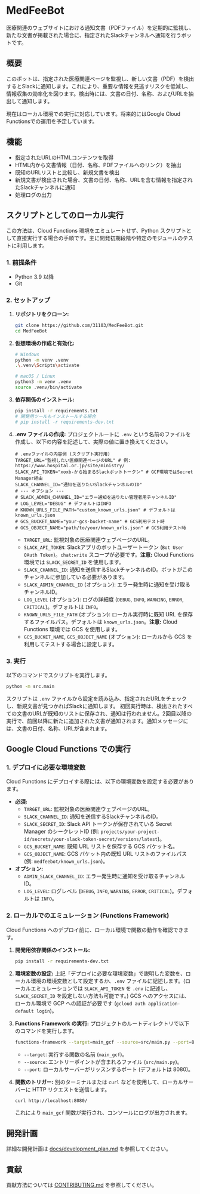 # MedFeeBot

医療関連のウェブサイトにおける通知文書（PDFファイル）を定期的に監視し、新たな文書が掲載された場合に、指定されたSlackチャンネルへ通知を行うボットです。

## 概要

このボットは、指定された医療関連ページを監視し、新しい文書（PDF）を検出するとSlackに通知します。これにより、重要な情報を見逃すリスクを低減し、情報収集の効率化を図ります。検出時には、文書の日付、名称、およびURLを抽出して通知します。

現在はローカル環境での実行に対応しています。将来的にはGoogle Cloud
Functionsでの運用を予定しています。

## 機能

- 指定されたURLのHTMLコンテンツを取得
- HTML内から文書情報（日付、名称、PDFファイルへのリンク）を抽出
- 既知のURLリストと比較し、新規文書を検出
- 新規文書が検出された場合、文書の日付、名称、URLを含む情報を指定されたSlackチャンネルに通知
- 処理ログの出力

## スクリプトとしてのローカル実行

この方法は、Cloud Functions 環境をエミュレートせず、Python
スクリプトとして直接実行する場合の手順です。主に開発初期段階や特定のモジュールのテストに利用します。

### 1. 前提条件

- Python 3.9 以降
- Git

### 2. セットアップ

1. **リポジトリをクローン:**
   ```bash
   git clone https://github.com/31103/MedFeeBot.git
   cd MedFeeBot
   ```

2. **仮想環境の作成と有効化:**
   ```bash
   # Windows
   python -m venv .venv
   .\.venv\Scripts\activate

   # macOS / Linux
   python3 -m venv .venv
   source .venv/bin/activate
   ```

3. **依存関係のインストール:**
   ```bash
   pip install -r requirements.txt
   # 開発用ツールもインストールする場合
   # pip install -r requirements-dev.txt
   ```

4. **.env ファイルの作成:** プロジェクトルートに `.env`
   という名前のファイルを作成し、以下の内容を記述して、実際の値に置き換えてください。

   ```dotenv
   # .envファイルの内容例 (スクリプト実行用)
   TARGET_URL="監視したい医療関連ページのURL" # 例: https://www.hospital.or.jp/site/ministry/
   SLACK_API_TOKEN="xoxb-から始まるSlackボットトークン" # GCF環境ではSecret Manager経由
   SLACK_CHANNEL_ID="通知を送りたいSlackチャンネルのID"
   # --- オプション ---
   # SLACK_ADMIN_CHANNEL_ID="エラー通知を送りたい管理者用チャンネルID"
   # LOG_LEVEL="DEBUG" # デフォルトはINFO
   # KNOWN_URLS_FILE_PATH="custom_known_urls.json" # デフォルトは known_urls.json
   # GCS_BUCKET_NAME="your-gcs-bucket-name" # GCS利用テスト時
   # GCS_OBJECT_NAME="path/to/your/known_urls.json" # GCS利用テスト時
   ```
   - `TARGET_URL`: 監視対象の医療関連ウェブページのURL。
   - `SLACK_API_TOKEN`: Slackアプリのボットユーザートークン
     (`Bot User OAuth Token`)。`chat:write` スコープが必要です。**注意:** Cloud
     Functions 環境では `SLACK_SECRET_ID` を使用します。
   - `SLACK_CHANNEL_ID`:
     通知を送信するSlackチャンネルのID。ボットがこのチャンネルに参加している必要があります。
   - `SLACK_ADMIN_CHANNEL_ID` (オプション):
     エラー発生時に通知を受け取るチャンネルID。
   - `LOG_LEVEL` (オプション): ログの詳細度 (`DEBUG`, `INFO`, `WARNING`,
     `ERROR`, `CRITICAL`)。デフォルトは `INFO`。
   - `KNOWN_URLS_FILE_PATH` (オプション): ローカル実行時に既知 URL
     を保存するファイルパス。デフォルトは `known_urls.json`。**注意:** Cloud
     Functions 環境では GCS を使用します。
   - `GCS_BUCKET_NAME`, `GCS_OBJECT_NAME` (オプション): ローカルから GCS
     を利用してテストする場合に設定します。

### 3. 実行

以下のコマンドでスクリプトを実行します。

```bash
python -m src.main
```

スクリプトは `.env`
ファイルから設定を読み込み、指定されたURLをチェックし、新規文書が見つかればSlackに通知します。
初回実行時は、検出されたすべての文書のURLが既知のリストに保存され、通知は行われません。2回目以降の実行で、前回以降に新たに追加された文書が通知されます。通知メッセージには、文書の日付、名称、URLが含まれます。

## Google Cloud Functions での実行

### 1. デプロイに必要な環境変数

Cloud Functions にデプロイする際には、以下の環境変数を設定する必要があります。

- **必須:**
  - `TARGET_URL`: 監視対象の医療関連ウェブページのURL。
  - `SLACK_CHANNEL_ID`: 通知を送信するSlackチャンネルのID。
  - `SLACK_SECRET_ID`: Slack API トークンが保存されている Secret Manager
    のシークレットID (例:
    `projects/your-project-id/secrets/your-slack-token-secret/versions/latest`)。
  - `GCS_BUCKET_NAME`: 既知 URL リストを保存する GCS バケット名。
  - `GCS_OBJECT_NAME`: GCS バケット内の既知 URL リストのファイルパス (例:
    `medfeebot/known_urls.json`)。
- **オプション:**
  - `ADMIN_SLACK_CHANNEL_ID`: エラー発生時に通知を受け取るチャンネルID。
  - `LOG_LEVEL`: ログレベル (`DEBUG`, `INFO`, `WARNING`, `ERROR`,
    `CRITICAL`)。デフォルトは `INFO`。

### 2. ローカルでのエミュレーション (Functions Framework)

Cloud Functions へのデプロイ前に、ローカル環境で関数の動作を確認できます。

1. **開発用依存関係のインストール:**
   ```bash
   pip install -r requirements-dev.txt
   ```

2. **環境変数の設定:**
   上記「デプロイに必要な環境変数」で説明した変数を、ローカル環境の環境変数として設定するか、`.env`
   ファイルに記述します。(ローカルエミュレーションでは `SLACK_API_TOKEN` を
   `.env` に記述し、`SLACK_SECRET_ID` を設定しない方法も可能です。) GCS
   へのアクセスには、ローカル環境で GCP への認証が必要です
   (`gcloud auth application-default login`)。

3. **Functions Framework の実行:**
   プロジェクトのルートディレクトリで以下のコマンドを実行します。

   ```bash
   functions-framework --target=main_gcf --source=src/main.py --port=8080
   ```
   - `--target`: 実行する関数の名前 (`main_gcf`)。
   - `--source`: エントリーポイントが含まれるファイル (`src/main.py`)。
   - `--port`: ローカルサーバーがリッスンするポート (デフォルトは 8080)。

4. **関数のトリガー:** 別のターミナルまたは `curl`
   などを使用して、ローカルサーバーに HTTP リクエストを送信します。

   ```bash
   curl http://localhost:8080/
   ```
   これにより `main_gcf` 関数が実行され、コンソールにログが出力されます。

## 開発計画

詳細な開発計画は [docs/development_plan.md](docs/development_plan.md)
を参照してください。

## 貢献

貢献方法については [CONTRIBUTING.md](CONTRIBUTING.md) を参照してください。
